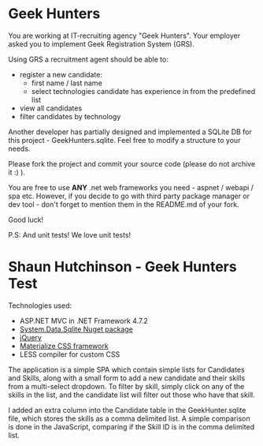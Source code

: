 # Geek Hunters

You are working at IT-recruiting agency "Geek Hunters". Your employer asked you to implement Geek Registration System
(GRS). 

Using GRS a recruitment agent should be able to:
  - register a new candidate:
     - first name / last name
     - select technologies candidate has experience in from the predefined list 
  - view all candidates
  - filter candidates by technology

Another developer has partially designed and implemented a
SQLite DB for this project - GeekHunters.sqlite. Feel free to modify a structure to
your needs.

Please fork the project and commit your source code (please do not archive it :) ).

You are free to use **ANY** .net web frameworks you need - aspnet / webapi / spa etc. However, if you decide to go with third
party package manager or dev tool - don't forget to mention them in the
README.md of your fork.

Good luck!

P.S: And unit tests! We love unit tests!

# Shaun Hutchinson - Geek Hunters Test

Technologies used:
  - ASP.NET MVC in .NET Framework 4.7.2
  - [System.Data.Sqlite Nuget package](https://system.data.sqlite.org/)
  - [jQuery](https://jquery.com/)
  - [Materialize CSS framework](https://materializecss.com/)
  - LESS compiler for custom CSS

The application is a simple SPA which contain simple lists for Candidates and Skills, along with a small form to add a new candidate and their skills from a multi-select dropdown. To filter by skill, simply click on any of the skills in the list, and the candidate list will filter out those who have that skill.

I added an extra column into the Candidate table in the GeekHunter.sqlite file, which stores the skills as a comma delimited list. A simple comparison is done in the JavaScript, comparing if the Skill ID is in the comma delimited list.
